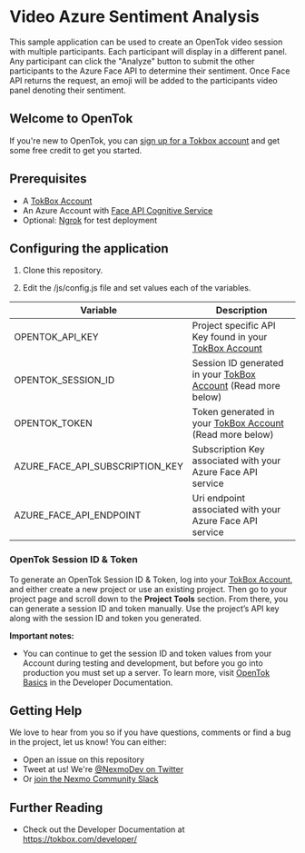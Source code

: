 # Video Azure Sentiment Analysis

This sample application can be used to create an OpenTok video session with multiple participants. Each
participant will display in a different panel. Any participant can click the "Analyze" button to submit
the other participants to the Azure Face API to determine their sentiment. Once Face API returns the request,
an emoji will be added to the participants video panel denoting their sentiment.

## Welcome to OpenTok

<!-- change "github-repo" at the end of the link to be the name of your repo, this helps us understand which projects are driving signups so we can do more stuff that developers love -->

If you're new to OpenTok, you can [sign up for a Tokbox account](https://tokbox.com/account/user/signup?utm_source=DEV_REL&utm_medium=github&utm_campaign=video-azure-sentiment) and get some free credit to get you started.

## Prerequisites

- A [TokBox Account]
- An Azure Account with [Face API Cognitive Service](https://azure.microsoft.com/en-us/services/cognitive-services/face/)
- Optional: [Ngrok](https://ngrok.com/) for test deployment

## Configuring the application

1. Clone this repository.

2. Edit the /js/config.js file and set values each of the variables.

| Variable                        | Description                                                     |
| ------------------------------- | --------------------------------------------------------------- |
| OPENTOK_API_KEY                 | Project specific API Key found in your [TokBox Account]         |
| OPENTOK_SESSION_ID              | Session ID generated in your [TokBox Account] (Read more below) |
| OPENTOK_TOKEN                   | Token generated in your [TokBox Account] (Read more below)      |
| AZURE_FACE_API_SUBSCRIPTION_KEY | Subscription Key associated with your Azure Face API service    |
| AZURE_FACE_API_ENDPOINT         | Uri endpoint associated with your Azure Face API service        |

### OpenTok Session ID & Token

To generate an OpenTok Session ID & Token, log into your [TokBox Account], and either create
a new project or use an existing project. Then go to your project page and scroll down to the
**Project Tools** section. From there, you can generate a session ID and token manually. Use the
project’s API key along with the session ID and token you generated.

**Important notes:**

- You can continue to get the session ID and token values from your Account during testing and
  development, but before you go into production you must set up a server. To learn more,
  visit [OpenTok Basics](https://tokbox.com/developer/guides/basics/) in the Developer Documentation.

## Getting Help

We love to hear from you so if you have questions, comments or find a bug in the project, let us know! You can either:

- Open an issue on this repository
- Tweet at us! We're [@NexmoDev on Twitter](https://twitter.com/NexmoDev)
- Or [join the Nexmo Community Slack](https://developer.nexmo.com/community/slack)

## Further Reading

- Check out the Developer Documentation at <https://tokbox.com/developer/>

<!-- add links to the api reference, other documentation, related blog posts, whatever someone who has read this far might find interesting :) -->

[tokbox account]: https://tokbox.com/account
